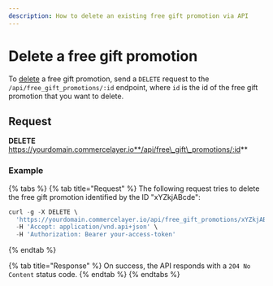 ```yaml
---
description: How to delete an existing free gift promotion via API
---
```


# Delete a free gift promotion

To [delete](https://docs.commercelayer.io/developers/deleting-resources) a free gift promotion, send a `DELETE` request to the `/api/free_gift_promotions/:id` endpoint, where `id` is the id of the free gift promotion that you want to delete.

## Request

**DELETE** https://yourdomain.commercelayer.io**/api/free\_gift\_promotions/:id**

### Example

{% tabs %}
{% tab title="Request" %}
The following request tries to delete the free gift promotion identified by the ID "xYZkjABcde":

```javascript
curl -g -X DELETE \
  'https://yourdomain.commercelayer.io/api/free_gift_promotions/xYZkjABcde' \
  -H 'Accept: application/vnd.api+json' \
  -H 'Authorization: Bearer your-access-token'
```
{% endtab %}

{% tab title="Response" %}
On success, the API responds with a `204 No Content` status code.
{% endtab %}
{% endtabs %}
